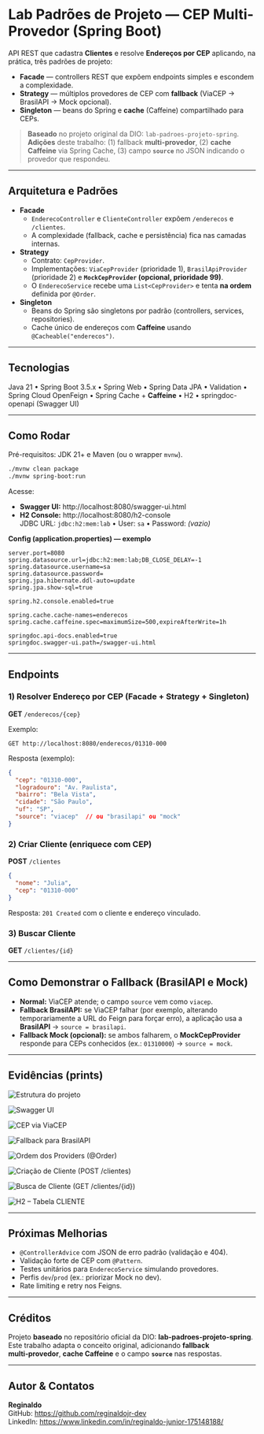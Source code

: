 # Lab Padrões de Projeto — CEP Multi-Provedor (Spring Boot)

API REST que cadastra **Clientes** e resolve **Endereços por CEP** aplicando, na prática, três padrões de projeto:

- **Facade** — controllers REST que expõem endpoints simples e escondem a complexidade.
- **Strategy** — múltiplos provedores de CEP com **fallback** (ViaCEP → BrasilAPI → Mock opcional).
- **Singleton** — beans do Spring e **cache** (Caffeine) compartilhado para CEPs.

> **Baseado** no projeto original da DIO: `lab-padroes-projeto-spring`.  
> **Adições** deste trabalho: (1) fallback **multi‑provedor**, (2) **cache Caffeine** via Spring Cache, (3) campo **`source`** no JSON indicando o provedor que respondeu.

---

## Arquitetura e Padrões

- **Facade**
  - `EnderecoController` e `ClienteController` expõem `/enderecos` e `/clientes`.
  - A complexidade (fallback, cache e persistência) fica nas camadas internas.
- **Strategy**
  - Contrato: `CepProvider`.
  - Implementações: `ViaCepProvider` (prioridade 1), `BrasilApiProvider` (prioridade 2) e **`MockCepProvider` (opcional, prioridade 99)**.
  - O `EnderecoService` recebe uma `List<CepProvider>` e tenta **na ordem** definida por `@Order`.
- **Singleton**
  - Beans do Spring são singletons por padrão (controllers, services, repositories).
  - Cache único de endereços com **Caffeine** usando `@Cacheable("enderecos")`.

---

## Tecnologias
Java 21 • Spring Boot 3.5.x • Spring Web • Spring Data JPA • Validation • Spring Cloud OpenFeign • Spring Cache + **Caffeine** • H2 • springdoc-openapi (Swagger UI)

---

## Como Rodar

Pré-requisitos: JDK 21+ e Maven (ou o wrapper `mvnw`).

```bash
./mvnw clean package
./mvnw spring-boot:run
```
Acesse:
- **Swagger UI:** http://localhost:8080/swagger-ui.html
- **H2 Console:** http://localhost:8080/h2-console  
  JDBC URL: `jdbc:h2:mem:lab` • User: `sa` • Password: *(vazio)*

**Config (application.properties) — exemplo**
```
server.port=8080
spring.datasource.url=jdbc:h2:mem:lab;DB_CLOSE_DELAY=-1
spring.datasource.username=sa
spring.datasource.password=
spring.jpa.hibernate.ddl-auto=update
spring.jpa.show-sql=true

spring.h2.console.enabled=true

spring.cache.cache-names=enderecos
spring.cache.caffeine.spec=maximumSize=500,expireAfterWrite=1h

springdoc.api-docs.enabled=true
springdoc.swagger-ui.path=/swagger-ui.html
```

---

## Endpoints

### 1) Resolver Endereço por CEP (Facade + Strategy + Singleton)
**GET** `/enderecos/{cep}`

Exemplo:
```
GET http://localhost:8080/enderecos/01310-000
```
Resposta (exemplo):
```json
{
  "cep": "01310-000",
  "logradouro": "Av. Paulista",
  "bairro": "Bela Vista",
  "cidade": "São Paulo",
  "uf": "SP",
  "source": "viacep"  // ou "brasilapi" ou "mock"
}
```

### 2) Criar Cliente (enriquece com CEP)
**POST** `/clientes`
```json
{
  "nome": "Julia",
  "cep": "01310-000"
}
```
Resposta: `201 Created` com o cliente e endereço vinculado.

### 3) Buscar Cliente
**GET** `/clientes/{id}`

---

## Como Demonstrar o Fallback (BrasilAPI e Mock)

- **Normal:** ViaCEP atende; o campo `source` vem como `viacep`.
- **Fallback BrasilAPI:** se ViaCEP falhar (por exemplo, alterando temporariamente a URL do Feign para forçar erro), a aplicação usa a **BrasilAPI** → `source = brasilapi`.
- **Fallback Mock (opcional):** se ambos falharem, o **MockCepProvider** responde para CEPs conhecidos (ex.: `01310000`) → `source = mock`.

---

## Evidências (prints)

![Estrutura do projeto](docs/img/01-estrutura.png)

![Swagger UI](docs/img/02-swagger-home.png)

![CEP via ViaCEP](docs/img/03-endereco-viacep.png)

![Fallback para BrasilAPI](docs/img/04-endereco-fallback-brasilapi.png)

![Ordem dos Providers (@Order)](docs/img/05-order-providers.png)

![Criação de Cliente (POST /clientes)](docs/img/06-cliente-create.png)

![Busca de Cliente (GET /clientes/{id})](docs/img/07-cliente-get.png)

![H2 – Tabela CLIENTE](docs/img/08-h2-cliente.png)


---

## Próximas Melhorias
- `@ControllerAdvice` com JSON de erro padrão (validação e 404).
- Validação forte de CEP com `@Pattern`.
- Testes unitários para `EnderecoService` simulando provedores.
- Perfis `dev`/`prod` (ex.: priorizar Mock no dev).
- Rate limiting e retry nos Feigns.

---

## Créditos
Projeto **baseado** no repositório oficial da DIO: **lab-padroes-projeto-spring**.  
Este trabalho adapta o conceito original, adicionando **fallback multi‑provedor**, **cache Caffeine** e o campo **`source`** nas respostas.

---

## Autor & Contatos

**Reginaldo**  
GitHub: https://github.com/reginaldojr-dev  
LinkedIn: https://www.linkedin.com/in/reginaldo-junior-175148188/
